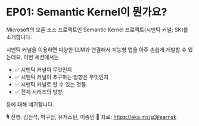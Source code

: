 # EP01: Semantic Kernel이 뭔가요?

Microsoft의 오픈 소스 프로젝트인 Semantic Kernel 프로젝트(시맨틱 커널; SK)를 소개합니다.

시맨틱 커널을 이용하면 다양한 LLM과 연결해서 지능형 앱을 아주 손쉽게 개발할 수 있는데요, 이번 세션에서는

- ✅ 시맨틱 커널이 무엇인지
- ✅ 시맨틱 커널이 추구하는 방향은 무엇인지
- ✅ 시맨틱 커널로 할 수 있는 것들
- ✅ 전체 시리즈의 방향

등에 대해 얘기합니다.

🎙️ 진행: 김진석, 박구삼, 유저스틴, 이종인
📜 자료: https://aka.ms/g3jlearnsk
